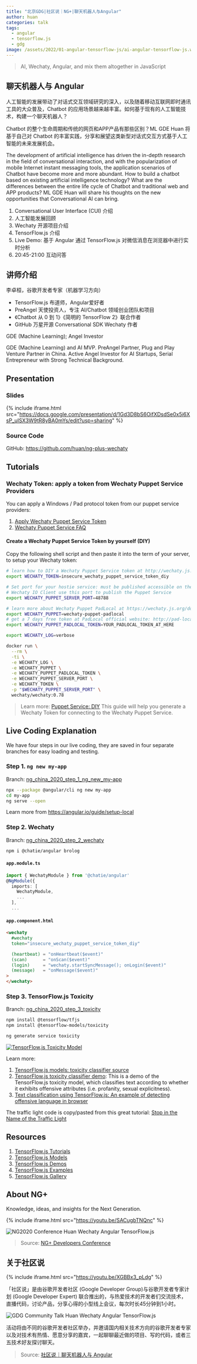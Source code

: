 ```yaml
---
title: "北京GDG|社区说｜NG+|聊天机器人与Angular"
author: huan
categories: talk
tags:
  - angular
  - tensorflow.js
  - gdg
image: /assets/2022/01-angular-tensorflow-js/ai-angular-tensorflow-js.webp
---
```


> AI, Wechaty, Angular, and mix them altogether in JavaScript

## 聊天机器人与 Angular

人工智能的发展带动了对话式交互领域研究的深入，以及随着移动互联网即时通讯工具的大众普及，Chatbot 的应用场景越来越丰富。如何基于现有的人工智能技术，构建一个聊天机器人？

Chatbot 的整个生命周期和传统的网页和APP产品有那些区别？ML GDE Huan 将基于自己对 Chatbot 的丰富实践，分享和展望这类新型对话式交互方式基于人工智能的未来发展机会。

The development of artificial intelligence has driven the in-depth research in the field of conversational interaction, and with the popularization of mobile Internet instant messaging tools, the application scenarios of Chatbot have become more and more abundant. How to build a chatbot based on existing artificial intelligence technology? What are the differences between the entire life cycle of Chatbot and traditional web and APP products? ML GDE Huan will share his thoughts on the new opportunities that Conversational AI can bring.

1. Conversational User Interface (CUI) 介绍
1. 人工智能发展回顾
1. Wechaty 开源项目介绍
1. TensorFlow.js 介绍
1. Live Demo: 基于 Angular 通过 TensorFlow.js 对微信消息在浏览器中进行实时分析
1. 20:45-21:00 互动问答

## 讲师介绍

李卓桓，谷歌开发者专家（机器学习方向）

- TensorFlow.js 布道师，Angular爱好者
- PreAngel 天使投资人，专注 AI/Chatbot 领域创业团队和项目
- 《Chatbot 从 0 到 1》《简明的 TensorFlow 2》联合作者
- GitHub 万星开源 Conversational SDK Wechaty 作者

GDE (Machine Learning); Angel Investor

GDE (Machine Learning) and AI MVP. PreAngel Partner, Plug and Play Venture Partner in China. Active Angel Investor for AI Startups, Serial Entrepreneur with Strong Technical Background.

## Presentation

### Slides

{% include iframe.html src="https://docs.google.com/presentation/d/1Gd3D8bS6OifXDsdSe0x5i6XsP_uISX3W9tR8yBA0mYs/edit?usp=sharing" %}

### Source Code

GitHub: <https://github.com/huan/ng-plus-wechaty>

## Tutorials

### Wechaty Token: apply a token from Wechaty Puppet Service Providers

You can apply a Windows / Pad protocol token from our puppet service providers:

1. [Apply Wechaty Puppet Service Token](https://github.com/wechaty/puppet-supports/issues/new/choose)
1. [Wechaty Puppet Service FAQ](https://wechaty.js.org/docs/puppet-services/faq)

#### Create a Wechaty Puppet Service Token by yourself (DIY)

Copy the following shell script and then paste it into the term of your server, to setup your Wechaty token:

```sh
# learn how to DIY a Wechaty Puppet Service token at http://wechaty.js.org/docs/puppet-services/diy
export WECHATY_TOKEN=insecure_wechaty_puppet_service_token_diy

# Set port for your hostie service: must be published accessible on the internet
# Wechaty IO Client use this port to publish the Puppet Service
export WECHATY_PUPPET_SERVER_PORT=48788

# learn more about Wechaty Puppet PadLocal at https://wechaty.js.org/docs/puppet-services/padlocal
export WECHATY_PUPPET=wechaty-puppet-padlocal
# get a 7 days free token at PadLocal official website: http://pad-local.com/
export WECHATY_PUPPET_PADLOCAL_TOKEN=YOUR_PADLOCAL_TOKEN_AT_HERE

export WECHATY_LOG=verbose

docker run \
  --rm \
  -ti \
  -e WECHATY_LOG \
  -e WECHATY_PUPPET \
  -e WECHATY_PUPPET_PADLOCAL_TOKEN \
  -e WECHATY_PUPPET_SERVER_PORT \
  -e WECHATY_TOKEN \
  -p "$WECHATY_PUPPET_SERVER_PORT" \
  wechaty/wechaty:0.78
```

> Learn more: [Puppet Service: DIY](https://wechaty.js.org/docs/puppet-services/diy/) This guide will help you generate a Wechaty Token for connecting to the Wechaty Puppet Service.

## Live Coding Explanation

We have four steps in our live coding, they are saved in four separate branches for easy loading and testing.

### Step 1. `ng new my-app`

Branch: [ng_china_2020_step_1_ng_new_my-app](https://github.com/huan/ng2020-wechaty/tree/ng_china_2020_step_1_ng_new_my-app)

```sh
npx --package @angular/cli ng new my-app
cd my-app
ng serve --open
```

Learn more from <https://angular.io/guide/setup-local>

### Step 2. Wechaty

Branch: [ng_china_2020_step_2_wechaty](https://github.com/huan/ng2020-wechaty/tree/ng_china_2020_step_2_wechaty)

```sh
npm i @chatie/angular brolog
```

#### `app.module.ts`

```ts
import { WechatyModule } from '@chatie/angular'
@NgModule({
  imports: [
    WechatyModule,
    ...
  ],
  ...
```

#### `app.component.html`

```html
<wechaty
  #wechaty
  token="insecure_wechaty_puppet_service_token_diy"

  (heartbeat) = "onHeartbeat($event)"
  (scan)      = "onScan($event)"
  (login)     = "wechaty.startSyncMessage(); onLogin($event)"
  (message)   = "onMessage($event)"
>
</wechaty>
```

### Step 3. TensorFlow.js Toxicity

Branch: [ng_china_2020_step_3_toxicity](https://github.com/huan/ng2020-wechaty/tree/ng_china_2020_step_3_toxicity)

```sh
npm install @tensorflow/tfjs
npm install @tensorflow-models/toxicity

ng generate service toxicity
```

[![TensorFlow.js Toxicity Model](/assets/2022/01-angular-tensorflow-js/toxicity.webp)](https://storage.googleapis.com/tfjs-models/demos/toxicity/index.html)

Learn more:

1. [TensorFlow.js models: toxicity classifier source](https://github.com/tensorflow/tfjs-models/tree/master/toxicity)
1. [TensorFlow.js toxicity classifier demo](https://storage.googleapis.com/tfjs-models/demos/toxicity/index.html): This is a demo of the TensorFlow.js toxicity model, which classifies text according to whether it exhibits offensive attributes (i.e. profanity, sexual explicitness).
1. [Text classification using TensorFlow.js: An example of detecting offensive language in browser](https://medium.com/tensorflow/text-classification-using-tensorflow-js-an-example-of-detecting-offensive-language-in-browser-e2b94e3565ce)

The traffic light code is copy/pasted from this great tutorial: [Stop in the Name of the Traffic Light](https://medium.com/@robhitt/stop-in-the-name-of-the-traffic-light-c5f4d8a9d2e6)

## Resources

1. [TensorFlow.js Tutorials](https://www.tensorflow.org/js/tutorials)
1. [TensorFlow.js Models](https://www.tensorflow.org/js/models)
1. [TensorFlow.js Demos](https://www.tensorflow.org/js/demos)
1. [TensorFlow.js Examples](https://github.com/tensorflow/tfjs-examples/)
1. [TensorFlow.js Gallery](https://github.com/tensorflow/tfjs/blob/master/GALLERY.md)

## About NG+

Knowledge, ideas, and insights for the Next Generation.

{% include iframe.html src="https://youtu.be/SACugbTNQnc" %}

![NG2020 Conference Huan Wechaty Angular TensorFlow.js](/assets/2022/01-angular-tensorflow-js/huan-ng-2020.webp)

> Source: [NG+ Developers Conference](https://ng-plus.dev/#/conferences?year=2020)

## 关于社区说

{% include iframe.html src="https://youtu.be/XGBBx3_pLdg" %}

「社区说」是由谷歌开发者社区 (Google Developer Group)与谷歌开发者专家计划 (Google Developer Expert) 联合推出的，与热爱技术的开发者们交流技术，直播代码，讨论产品，分享心得的小型线上会议，每次时长45分钟到1小时。

![GDG Community Talk Huan Wechaty Angular TensorFlow.js](/assets/2022/01-angular-tensorflow-js/huan-gdg-2021-community-talk.webp)

活动将由不同的谷歌开发者社区举办，并邀请国内相关技术方向的谷歌开发者专家以及对技术有热情、愿意分享的嘉宾，一起聊聊最近做的项目、写的代码，或者三五技术好友探讨聊天。

> Source: [社区说｜聊天机器人与 Angular](https://mp.weixin.qq.com/s/cluw2QQepzacuZFA1pJvcw)
